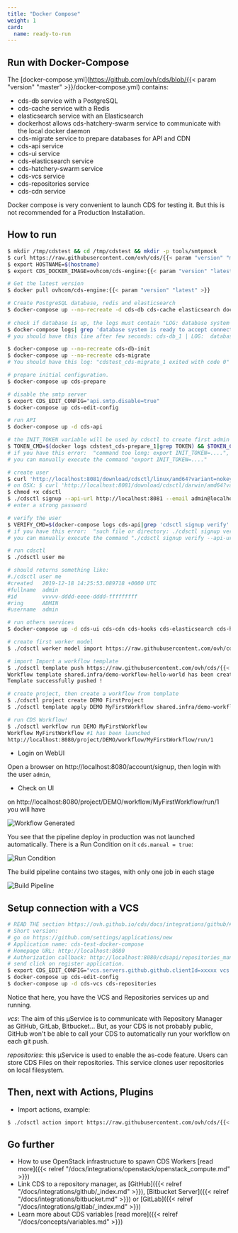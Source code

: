 ```yaml
---
title: "Docker Compose"
weight: 1
card: 
  name: ready-to-run
---
```


## Run with Docker-Compose

The [docker-compose.yml](https://github.com/ovh/cds/blob/{{< param "version" "master" >}}/docker-compose.yml) contains:

- cds-db service with a PostgreSQL
- cds-cache service with a Redis
- elasticsearch service with an Elasticsearch
- dockerhost allows cds-hatchery-swarm service to communicate with the local docker daemon
- cds-migrate service to prepare databases for API and CDN
- cds-api service
- cds-ui service
- cds-elasticsearch service
- cds-hatchery-swarm service
- cds-vcs service
- cds-repositories service
- cds-cdn service

Docker compose is very convenient to launch CDS for testing it. But this is not recommended for a Production Installation.

## How to run

```bash
$ mkdir /tmp/cdstest && cd /tmp/cdstest && mkdir -p tools/smtpmock
$ curl https://raw.githubusercontent.com/ovh/cds/{{< param "version" "master" >}}/docker-compose.yml -o docker-compose.yml
$ export HOSTNAME=$(hostname)
$ export CDS_DOCKER_IMAGE=ovhcom/cds-engine:{{< param "version" "latest" >}}

# Get the latest version
$ docker pull ovhcom/cds-engine:{{< param "version" "latest" >}}

# Create PostgreSQL database, redis and elasticsearch
$ docker-compose up --no-recreate -d cds-db cds-cache elasticsearch dockerhost
 
# check if database is up, the logs must contain "LOG: database system is ready to accept connections"
$ docker-compose logs| grep 'database system is ready to accept connections'
# you should have this line after few seconds: cds-db_1 | LOG:  database system is ready to accept connections

$ docker-compose up --no-recreate cds-db-init
$ docker-compose up --no-recreate cds-migrate
# You should have this log: "cdstest_cds-migrate_1 exited with code 0"

# prepare initial configuration.
$ docker-compose up cds-prepare

# disable the smtp server
$ export CDS_EDIT_CONFIG="api.smtp.disable=true"
$ docker-compose up cds-edit-config

# run API
$ docker-compose up -d cds-api

# the INIT_TOKEN variable will be used by cdsctl to create first admin user
$ TOKEN_CMD=$(docker logs cdstest_cds-prepare_1|grep TOKEN) && $TOKEN_CMD
# if you have this error:  "command too long: export INIT_TOKEN=....",
# you can manually execute the command "export INIT_TOKEN=...."

# create user
$ curl 'http://localhost:8081/download/cdsctl/linux/amd64?variant=nokeychain' -o cdsctl
# on OSX: $ curl 'http://localhost:8081/download/cdsctl/darwin/amd64?variant=nokeychain' -o cdsctl
$ chmod +x cdsctl
$ ./cdsctl signup --api-url http://localhost:8081 --email admin@localhost.local --username admin --fullname admin
# enter a strong password

# verify the user
$ VERIFY_CMD=$(docker-compose logs cds-api|grep 'cdsctl signup verify'|cut -d '$' -f2|xargs) && ./$VERIFY_CMD
# if you have this error:  "such file or directory: ./cdsctl signup verify --api-url...", 
# you can manually execute the command "./cdsctl signup verify --api-url..."

# run cdsctl 
$ ./cdsctl user me

# should returns something like:
#./cdsctl user me
#created   2019-12-18 14:25:53.089718 +0000 UTC
#fullname  admin
#id        vvvvv-dddd-eeee-dddd-fffffffff
#ring      ADMIN
#username  admin

# run others services
$ docker-compose up -d cds-ui cds-cdn cds-hooks cds-elasticsearch cds-hatchery-swarm

# create first worker model
$ ./cdsctl worker model import https://raw.githubusercontent.com/ovh/cds/{{< param "version" "master" >}}/contrib/worker-models/go-official-1.13.yml

# import Import a workflow template
$ ./cdsctl template push https://raw.githubusercontent.com/ovh/cds/{{< param "version" "master" >}}/contrib/workflow-templates/demo-workflow-hello-world/demo-workflow-hello-world.yml
Workflow template shared.infra/demo-workflow-hello-world has been created
Template successfully pushed !

# create project, then create a workflow from template
$ ./cdsctl project create DEMO FirstProject
$ ./cdsctl template apply DEMO MyFirstWorkflow shared.infra/demo-workflow-hello-world --force --import-push --quiet

# run CDS Workflow!
$ ./cdsctl workflow run DEMO MyFirstWorkflow
Workflow MyFirstWorkflow #1 has been launched
http://localhost:8080/project/DEMO/workflow/MyFirstWorkflow/run/1
```

- Login on WebUI

Open a browser on http://localhost:8080/account/signup, then login with the user `admin`,

- Check on UI

on http://localhost:8080/project/DEMO/workflow/MyFirstWorkflow/run/1 you will have

![Workflow Generated](/images/ready_to_run_docker_compose_ui.png)

You see that the pipeline deploy in production was not launched automatically. 
There is a Run Condition on it `cds.manual = true`: 

![Run Condition](/images/ready_to_run_docker_compose_run_condition.png)

The build pipeline contains two stages, with only one job in each stage

![Build Pipeline](/images/ready_to_run_docker_compose_build_pipeline.png)

## Setup connection with a VCS

```bash
# READ THE section https://ovh.github.io/cds/docs/integrations/github/#create-a-cds-application-on-github to generate the clientId and clientSecret.
# Short version: 
# go on https://github.com/settings/applications/new
# Application name: cds-test-docker-compose
# Homepage URL: http://localhost:8080
# Authorization callback: http://localhost:8080/cdsapi/repositories_manager/oauth2/callback
# send click on register application.
$ export CDS_EDIT_CONFIG="vcs.servers.github.github.clientId=xxxxx vcs.servers.github.github.clientSecret=xxxxx " 
$ docker-compose up cds-edit-config
$ docker-compose up -d cds-vcs cds-repositories
```

Notice that here, you have the VCS and Repositories services up and running.

*vcs*: The aim of this µService is to communicate with Repository Manager as GitHub, GitLab, Bitbucket…
But, as your CDS is not probably public, GitHub won't be able to call your CDS to automatically run your workflow on each git push.

*repositories*: this µService is used to enable the as-code feature.
Users can store CDS Files on their repositories. This service clones user repositories on local filesystem.


## Then, next with Actions, Plugins

- Import actions, example:

```bash
$ ./cdsctl action import https://raw.githubusercontent.com/ovh/cds/{{< param "version" "master" >}}/contrib/actions/cds-docker-package.yml
```

## Go further

- How to use OpenStack infrastructure to spawn CDS Workers [read more]({{< relref "/docs/integrations/openstack/openstack_compute.md" >}})
- Link CDS to a repository manager, as [GitHub]({{< relref "/docs/integrations/github/_index.md" >}}), [Bitbucket Server]({{< relref "/docs/integrations/bitbucket.md" >}}) or [GitLab]({{< relref "/docs/integrations/gitlab/_index.md" >}})
- Learn more about CDS variables [read more]({{< relref "/docs/concepts/variables.md" >}})
